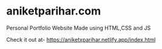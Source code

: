 # aniketparihar.com
Personal Portfolio Website
Made using HTML,CSS and JS

Check it out at- https://aniketxparihar.netlify.app/index.html
